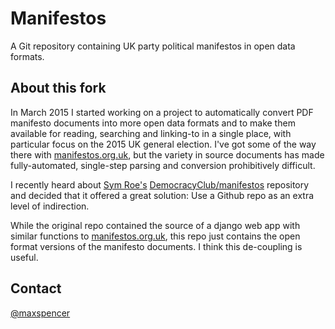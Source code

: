 # Manifestos

A Git repository containing UK party political manifestos in open data formats.

## About this fork

In March 2015 I started working on a project to automatically convert PDF
manifesto documents into more open data formats and to make them available for
reading, searching and linking-to in a single place, with particular focus on
the 2015 UK general election. I've got some of the way there with
[manifestos.org.uk](http://manifestos.org.uk), but the variety in source
documents has made fully-automated, single-step parsing and conversion
prohibitively difficult.

I recently heard about [Sym Roe's](https://twitter.com/symroe)
[DemocracyClub/manifestos](https://github.com/DemocracyClub/manifestos)
repository and decided that it offered a great solution: Use a Github repo as an
extra level of indirection.

While the original repo contained the source of a django web app with similar
functions to [manifestos.org.uk](http://manifestos.org.uk), this repo just
contains the open format versions of the manifesto documents. I think this
de-coupling is useful.

## Contact

[@maxspencer](https://twitter.com/maxspencer)